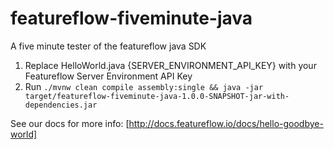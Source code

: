# featureflow-fiveminute-java
A five minute tester of the featureflow java SDK

1. Replace HelloWorld.java {SERVER_ENVIRONMENT_API_KEY} with your Featureflow Server Environment API Key
2. Run `./mvnw clean compile assembly:single && java -jar target/featureflow-fiveminute-java-1.0.0-SNAPSHOT-jar-with-dependencies.jar`

See our docs for more info: [http://docs.featureflow.io/docs/hello-goodbye-world]
